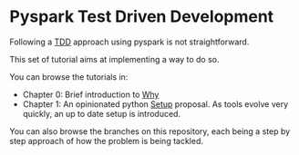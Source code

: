 # Pyspark Test Driven Development

Following a [TDD](https://en.wikipedia.org/wiki/Test-driven_development) approach using pyspark is not straightforward.

This set of tutorial aims at implementing a way to do so.

You can browse the tutorials in:

- Chapter 0: Brief introduction to [Why](tutorials/chapter_0_why.md)
- Chapter 1: An opinionated python [Setup](tutorials/chapter_1_setup.md) proposal. As tools evolve very quickly, an up to date setup is introduced.

You can also browse the branches on this repository, each being a step by step approach of how the problem is being tackled.
